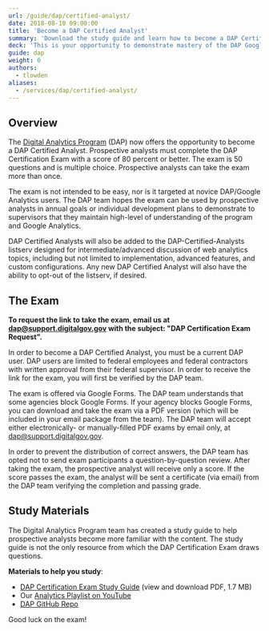 ```yaml
---
url: /guide/dap/certified-analyst/
date: 2018-08-10 09:00:00
title: 'Become a DAP Certified Analyst'
summary: 'Download the study guide and learn how to become a DAP Certified Analyst at your federal agency.'
deck: 'This is your opportunity to demonstrate mastery of the DAP Google Analytics account by becoming a certified analyst.'
guide: dap
weight: 0
authors:
  - tlowden
aliases:
  - /services/dap/certified-analyst/
---
```


## Overview

The [Digital Analytics Program](https://digital.gov/services/dap/) (DAP) now offers the opportunity to become a DAP Certified Analyst. Prospective analysts must complete the DAP Certification Exam with a score of 80 percent or better. The exam is 50 questions and is multiple choice. Prospective analysts can take the exam more than once.

The exam is not intended to be easy, nor is it targeted at novice DAP/Google Analytics users. The DAP team hopes the exam can be used by prospective analysts in annual goals or individual development plans to demonstrate to supervisors that they maintain high-level of understanding of the program and Google Analytics.

DAP Certified Analysts will also be added to the DAP-Certified-Analysts listserv designed for intermediate/advanced discussion of web analytics topics, including but not limited to implementation, advanced features, and custom configurations. Any new DAP Certified Analyst will also have the ability to opt-out of the listserv, if desired.

## The Exam

**To request the link to take the exam, email us at [dap@support.digitalgov.gov](mailto:dap@support.digitalgov.gov?subject=DAP%20Certification%20Request) with the subject: "DAP Certification Exam Request".**

In order to become a DAP Certified Analyst, you must be a current DAP user. DAP users are limited to federal employees and federal contractors with written approval from their federal supervisor. In order to receive the link for the exam, you will first be verified by the DAP team.

The exam is offered via Google Forms. The DAP team understands that some agencies block Google Forms. If your agency blocks Google Forms, you can download and take the exam via a PDF version (which will be included in your email package from the team). The DAP team will accept either electronically- or manually-filled PDF exams by email only, at [dap@support.digitalgov.gov](mailto:dap@support.digitalgov.gov?subject=DAP%20Certification%20Request).

In order to prevent the distribution of correct answers, the DAP team has opted not to send exam participants a question-by-question review. After taking the exam, the prospective analyst will receive only a score. If the score passes the exam, the analyst will be sent a certificate (via email) from the DAP team verifying the completion and passing grade.

## Study Materials

The Digital Analytics Program team has created a study guide to help prospective analysts become more familiar with the content. The study guide is not the only resource from which the DAP Certification Exam draws questions.

**Materials to help you study**:

- [DAP Certification Exam Study Guide](https://github.com/digital-analytics-program/gov-wide-code/blob/master/documentation/Certified_Analyst_Study_Guide.pdf) (view and download PDF, 1.7 MB)
- Our [Analytics Playlist on YouTube](https://www.youtube.com/playlist?list=PLd9b-GuOJ3nFwlyvLFUtmDpYFKezhot8P)
- [DAP GitHub Repo](https://github.com/digital-analytics-program/gov-wide-code)

Good luck on the exam!
